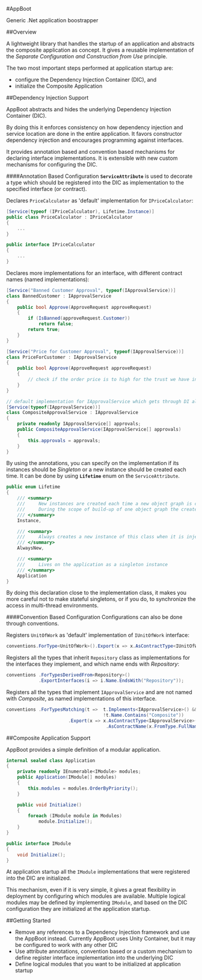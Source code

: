 #AppBoot

Generic .Net application boostrapper

##Overview

A lightweight library that handles the startup of an application and abstracts the composite application as concept. It gives a reusable implementation of the *Separate Configuration and Construction from Use* principle.

The two most important steps performed at application startup are: 

 - configure the Dependency Injection Container (DIC), and 
 - initialize the Composite Application

##Dependency Injection Support

AppBoot abstracts and hides the underlying Dependency Injection Container (DIC).

By doing this it enforces consistency on how dependency injection and service location are done in the entire application. It favors constructor dependency injection and encourages programming against interfaces.

It provides annotation based and convention based mechanisms for declaring interface implementations. It is extensible with new custom mechanisms for configuring the DIC.

####Annotation Based Configuration
**`ServiceAttribute`** is used to decorate a type which should be registered into the DIC as implementation to the specified interface (or contract).

Declares `PriceCalculator` as 'default' implementation for `IPriceCalculator`:
```csharp
[Service(typeof (IPriceCalculator), Lifetime.Instance)]
public class PriceCalculator : IPriceCalculator
{
	...
}

public interface IPriceCalculator
{
	...
}
```

Declares more implementations for an interface, with different contract names (named implementations):
```csharp
[Service("Banned Customer Approval", typeof(IApprovalService))]
class BannedCustomer : IApprovalService
{
	public bool Approve(ApproveRequest approveRequest)
	{
		if (IsBanned(approveRequest.Customer))
            return false;
		return true;
	}
}

[Service("Price for Customer Approval", typeof(IApprovalService))]
class PriceForCustomer : IApprovalService
{
	public bool Approve(ApproveRequest approveRequest)
	{
		// check if the order price is to high for the trust we have in this customer
	}
}	

// default implementation for IApprovalService which gets through DI all the others named implementations declared for it
[Service(typeof(IApprovalService))]
class CompositeApprovalService : IApprovalService
{
	private readonly IApprovalService[] approvals;
    public CompositeApprovalService(IApprovalService[] approvals)
    {
		this.approvals = approvals;
	}
}
```
By using the annotations, you can specify on the implementation if its instances should be *Singleton* or a new instance should be created each time. It can be done by using **`Lifetime`** enum on the `ServiceAttribute`. 
```csharp
public enum Lifetime
{
	/// <summary>
	///     New instances are created each time a new object graph is created.
	///     During the scope of build-up of one object graph the created instances are reused.
	/// </summary>
	Instance,

	/// <summary>
	///     Always creates a new instance of this class when it is injected as a dependency.
	/// </summary>
	AlwaysNew,

	/// <summary>
	///     Lives on the application as a singleton instance
	/// </summary>
	Application
}
```
By doing this declaration close to the implementation class, it makes you more careful not to make stateful singletons, or if you do, to synchronize the access in multi-thread environments.

####Convention Based Configuration
Configurations can also be done through conventions.

Registers `UnitOfWork` as 'default' implementation of `IUnitOfWork` interface:
```csharp
conventions.ForType<UnitOfWork>().Export(x => x.AsContractType<IUnitOfWork>());
```

Registers all the types that inherit `Repository` class as implementations for the interfaces they implement, and which name ends with *Repository*:
``` csharp
conventions	.ForTypesDerivedFrom<Repository>()
			.ExportInterfaces(i => i.Name.EndsWith("Repository"));
```
Registers all the types that implement `IApprovalService` and are not named with *Composite*, as named implementations of this interface.
```csharp
conventions	.ForTypesMatching(t =>  t.Implements<IApprovalService>() && 
									!t.Name.Contains("Composite"))
	                   .Export(x => x.AsContractType<IApprovalService>()
	                                 .AsContractName(x.FromType.FullName));
```

##Composite Application Support

AppBoot provides a simple definition of a modular application.

```csharp
internal sealed class Application
{
	private readonly IEnumerable<IModule> modules;
	public Application(IModule[] modules)
	{
		this.modules = modules.OrderByPriority();
	}

	public void Initialize()
	{
		foreach (IModule module in Modules)
			module.Initialize();
	}
}

public interface IModule
{
	void Initialize();
}
```
At application startup all the `IModule` implementations that were registered into the DIC are initialized.

This mechanism, even if it is very simple, it gives a great flexibility in deployment by configuring which modules are available. Multiple logical modules may be defined by implementing `IModule`, and based on the DIC configuration they are initialized at the application startup.

##Getting Started

 - Remove any references to a Dependency Injection framework and use the AppBoot instead. Currently AppBoot uses Unity Container, but it may be configured to work with any other DIC
 - Use attribute annotations, convention based or a custom mechanism to define register interface implementation into the underlying DIC
 - Define logical modules that you want to be initialized at application startup